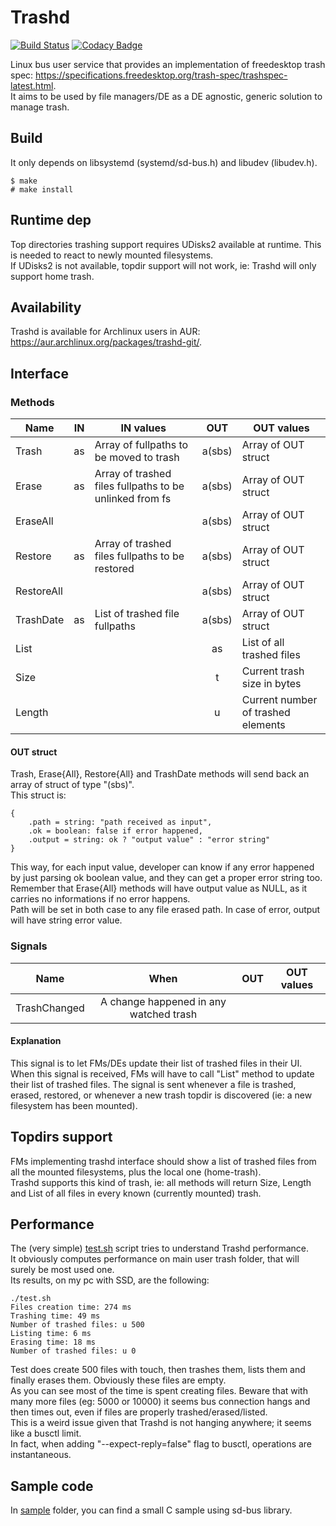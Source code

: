 # Trashd

[![Build Status](https://travis-ci.org/FedeDP/Trashd.svg?branch=master)](https://travis-ci.org/FedeDP/Trashd)
[![Codacy Badge](https://api.codacy.com/project/badge/Grade/032c66c7f6624e4e954168355c1648fa)](https://www.codacy.com/app/FedeDP/Trashd?utm_source=github.com&amp;utm_medium=referral&amp;utm_content=FedeDP/Trashd&amp;utm_campaign=Badge_Grade)

Linux bus user service that provides an implementation of freedesktop trash spec: https://specifications.freedesktop.org/trash-spec/trashspec-latest.html.  
It aims to be used by file managers/DE as a DE agnostic, generic solution to manage trash.  

## Build
It only depends on libsystemd (systemd/sd-bus.h) and libudev (libudev.h).  

    $ make
    # make install
    
## Runtime dep
Top directories trashing support requires UDisks2 available at runtime. This is needed to react to newly mounted filesystems.  
If UDisks2 is not available, topdir support will not work, ie: Trashd will only support home trash.  

## Availability
Trashd is available for Archlinux users in AUR: https://aur.archlinux.org/packages/trashd-git/.  

## Interface
### Methods
| Name | IN | IN values | OUT | OUT values |
|-|:-:|-|:-:|-|
| Trash | as | Array of fullpaths to be moved to trash | a(sbs) | Array of OUT struct |
| Erase | as | Array of trashed files fullpaths to be unlinked from fs | a(sbs) | Array of OUT struct |
| EraseAll | | | a(sbs) | Array of OUT struct |
| Restore | as | Array of trashed files fullpaths to be restored | a(sbs) | Array of OUT struct |
| RestoreAll | | | a(sbs) | Array of OUT struct |
| TrashDate | as | List of trashed file fullpaths | a(sbs) | Array of OUT struct |
| List | | | as | List of all trashed files |
| Size | | | t | Current trash size in bytes |
| Length | | | u | Current number of trashed elements |

#### OUT struct
Trash, Erase{All}, Restore{All} and TrashDate methods will send back an array of struct of type "(sbs)".  
This struct is:

    { 
        .path = string: "path received as input", 
        .ok = boolean: false if error happened, 
        .output = string: ok ? "output value" : "error string" 
    }

This way, for each input value, developer can know if any error happened by just parsing ok boolean value, and they can get a proper error string too.  
Remember that Erase{All} methods will have output value as NULL, as it carries no informations if no error happens.  
Path will be set in both case to any file erased path. In case of error, output will have string error value.  

### Signals
| Name | When | OUT | OUT values |
|-|:-:|-|:-:|
| TrashChanged | A change happened in any watched trash | | |

#### Explanation
This signal is to let FMs/DEs update their list of trashed files in their UI.  
When this signal is received, FMs will have to call "List" method to update their list of trashed files.
The signal is sent whenever a file is trashed, erased, restored, or whenever a new trash topdir is discovered (ie: a new filesystem has been mounted).

## Topdirs support
FMs implementing trashd interface should show a list of trashed files from all the mounted filesystems, plus the local one (home-trash).  
Trashd supports this kind of trash, ie: all methods will return Size, Length and List of all files in every known (currently mounted) trash. 

## Performance
The (very simple) [test.sh](https://github.com/FedeDP/Trashd/blob/master/test.sh) script tries to understand Trashd performance.  
It obviously computes performance on main user trash folder, that will surely be most used one.  
Its results, on my pc with SSD, are the following:  

    ./test.sh 
    Files creation time: 274 ms
    Trashing time: 49 ms
    Number of trashed files: u 500
    Listing time: 6 ms
    Erasing time: 18 ms
    Number of trashed files: u 0


Test does create 500 files with touch, then trashes them, lists them and finally erases them. Obviously these files are empty.  
As you can see most of the time is spent creating files. Beware that with many more files (eg: 5000 or 10000) it seems bus connection hangs and then times out, even if files are properly trashed/erased/listed.  
This is a weird issue given that Trashd is not hanging anywhere; it seems like a busctl limit.  
In fact, when adding "--expect-reply=false" flag to busctl, operations are instantaneous.

## Sample code
In [sample](https://github.com/FedeDP/Trashd/blob/master/sample) folder, you can find a small C sample using sd-bus library.
